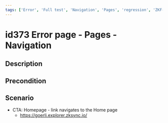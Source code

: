 ```yaml
---
tags: ['Error', 'Full test', 'Navigation', 'Pages', 'regression', 'ZKF-2235', 'Active']
---
```


# id373 Error page - Pages - Navigation

## Description


## Precondition


## Scenario
- CTA: Homepage - link navigates to the Home page
    - https://goerli.explorer.zksync.io/
